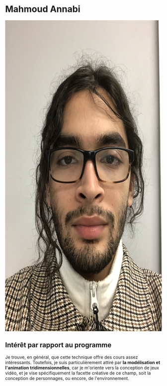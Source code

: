 # Mahmoud Annabi

<img src="/semaine_01/IMG_6148.jpeg" width="1000" height="1000"> 

## Intérêt par rapport au programme

Je trouve, en général, que cette technique offre des cours assez intéressants. Toutefois, je suis particulièrement attiré par **la modélisation et l'animation tridimensionnelles**, car je m'oriente vers la conception de jeux vidéo, et je vise spécifiquement la facette créative de ce champ, soit la conception de personnages, ou encore, de l'environnement.
